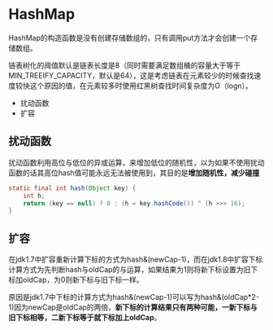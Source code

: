 # HashMap

HashMap的构造函数是没有创建存储数组的，只有调用put方法才会创建一个存储数组。

链表树化的阈值默认是链表长度是8（同时需要满足数组桶的容量大于等于MIN_TREEIFY_CAPACITY，默认是64），这是考虑链表在元素较少的时候查找速度较快这个原因的值，在元素较多时使用红黑树查找时间复杂度为O（logn）。

- 扰动函数
- 扩容

## 扰动函数

扰动函数利用高位与低位的异或运算，来增加低位的随机性，以为如果不使用扰动函数的话其高位hash值可能永远无法被使用到，其目的是**增加随机性，减少碰撞**
```java
static final int hash(Object key) {
    int h;
    return (key == null) ? 0 : (h = key.hashCode()) ^ (h >>> 16);
}
```

## 扩容

在jdk1.7中扩容重新计算下标的方式为hash&(newCap-1)，而在jdk1.8中扩容下标计算方式为先判断hash与oldCap的与运算，如果结果为1则将新下标设置为旧下标加oldCap，为0则新下标与旧下标一样。

原因是jdk1.7中下标的计算方式为hash&(newCap-1)可以写为hash&(oldCap*2-1)因为newCap是oldCap的两倍，**新下标的计算结果只有两种可能，一新下标与旧下标相等，二新下标等于就下标加上oldCap**。

